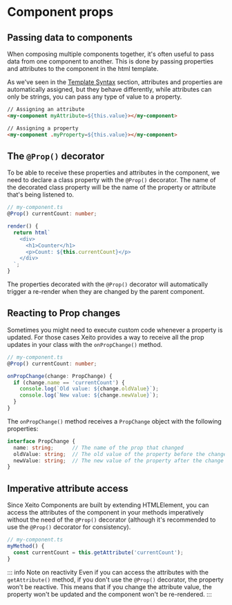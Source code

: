 # Component props

## Passing data to components

When composing multiple components together, it's often useful to pass data from one component to another.
This is done by passing properties and attributes to the component in the html template.

As we've seen in the [Template Syntax](../essentials/template-syntax.md) section, attributes and properties
are automatically assigned, but they behave differently, while attributes can only be strings, you can pass any
type of value to a property.

```html
// Assigning an attribute
<my-component myAttribute=${this.value}></my-component>

// Assigning a property
<my-component .myProperty=${this.value}></my-component>
```

## The `@Prop()` decorator

To be able to receive these properties and attributes in the component, we need to declare a class property 
with the `@Prop()` decorator. The name of the decorated class property will be the name of the property or attribute that's being listened to.

```typescript
// my-component.ts
@Prop() currentCount: number;

render() {
  return html`
    <div>
      <h1>Counter</h1>
      <p>Count: ${this.currentCount}</p>
    </div>
  `;
}
```

The properties decorated with the `@Prop()` decorator will automatically trigger a re-render when they are changed by the parent component.

## Reacting to Prop changes
Sometimes you might need to execute custom code whenever a property is updated. For those cases Xeito provides a way to receive all the prop updates
in your class with the `onPropChange()` method.

```typescript
// my-component.ts
@Prop() currentCount: number;

onPropChange(change: PropChange) {
  if (change.name == 'currentCount') {
    console.log(`Old value: ${change.oldValue}`);
    console.log(`New value: ${change.newValue}`);
  }
}
```

The `onPropChange()` method receives a `PropChange` object with the following properties:
```typescript
interface PropChange {
  name: string;      // The name of the prop that changed
  oldValue: string;  // The old value of the property before the change
  newValue: string;  // The new value of the property after the change
}
```

## Imperative attribute access

Since Xeito Components are built by extending HTMLElement, you can access the attributes of the component in your methods imperatively 
without the need of the `@Prop()` decorator (although it's recommended to use the `@Prop()` decorator for consistency).

```typescript
// my-component.ts
myMethod() {
  const currentCount = this.getAttribute('currentCount');
}
```

::: info Note on reactivity
Even if you can access the attributes with the `getAttribute()` method, if you don't use the `@Prop()` decorator, the property won't be reactive.
This means that if you change the attribute value, the property won't be updated and the component won't be re-rendered.
:::